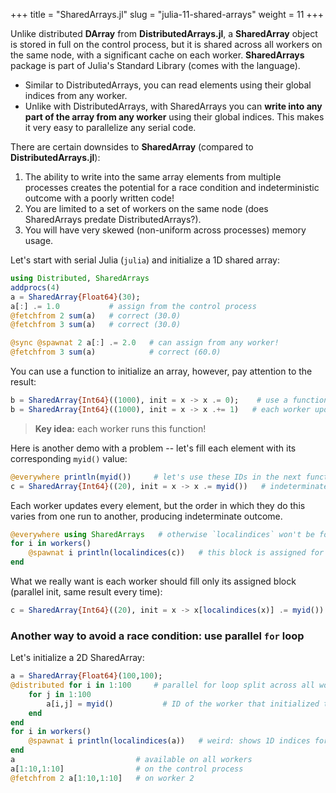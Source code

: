 +++
title = "SharedArrays.jl"
slug = "julia-11-shared-arrays"
weight = 11
+++

<!-- Add Baolai's materials? -->

Unlike distributed **DArray** from **DistributedArrays.jl**, a **SharedArray** object is stored in full on the control
process, but it is shared across all workers on the same node, with a significant cache on each worker. **SharedArrays**
package is part of Julia's Standard Library (comes with the language).

- Similar to DistributedArrays, you can read elements using their global indices from any worker.
- Unlike with DistributedArrays, with SharedArrays you can **write into any part of the array from any worker** using
  their global indices. This makes it very easy to parallelize any serial code.

There are certain downsides to **SharedArray** (compared to **DistributedArrays.jl**):
1. The ability to write into the same array elements from multiple processes creates the potential for a race condition
  and indeterministic outcome with a poorly written code!
1. You are limited to a set of workers on the same node (does SharedArrays predate DistributedArrays?).
1. You will have very skewed (non-uniform across processes) memory usage.

Let's start with serial Julia (`julia`) and initialize a 1D shared array:

```julia
using Distributed, SharedArrays
addprocs(4)
a = SharedArray{Float64}(30);
a[:] .= 1.0           # assign from the control process
@fetchfrom 2 sum(a)   # correct (30.0)
@fetchfrom 3 sum(a)   # correct (30.0)
```

```julia
@sync @spawnat 2 a[:] .= 2.0   # can assign from any worker!
@fetchfrom 3 sum(a)            # correct (60.0)
```

You can use a function to initialize an array, however, pay attention to the result:

```julia
b = SharedArray{Int64}((1000), init = x -> x .= 0);    # use a function to initialize `b`
b = SharedArray{Int64}((1000), init = x -> x .+= 1)   # each worker updates the entire array in-place!
```

> **Key idea:** each worker runs this function!

Here is another demo with a problem -- let's fill each element with its corresponding `myid()` value:

```julia
@everywhere println(myid())     # let's use these IDs in the next function
c = SharedArray{Int64}((20), init = x -> x .= myid())   # indeterminate outcome! each time a new result
```

Each worker updates every element, but the order in which they do this varies from one run to another, producing
indeterminate outcome.

```julia
@everywhere using SharedArrays   # otherwise `localindices` won't be found on workers
for i in workers()
    @spawnat i println(localindices(c))   # this block is assigned for processing on worker `i`
end
```

What we really want is each worker should fill only its assigned block (parallel init, same result every time):

```julia
c = SharedArray{Int64}((20), init = x -> x[localindices(x)] .= myid())
```

### Another way to avoid a race condition: use parallel `for` loop

Let's initialize a 2D SharedArray:

```julia
a = SharedArray{Float64}(100,100);
@distributed for i in 1:100     # parallel for loop split across all workers
    for j in 1:100
	    a[i,j] = myid()           # ID of the worker that initialized this element
    end
end
for i in workers()
    @spawnat i println(localindices(a))   # weird: shows 1D indices for 2D array
end
a                           # available on all workers
a[1:10,1:10]                # on the control process
@fetchfrom 2 a[1:10,1:10]   # on worker 2
```
